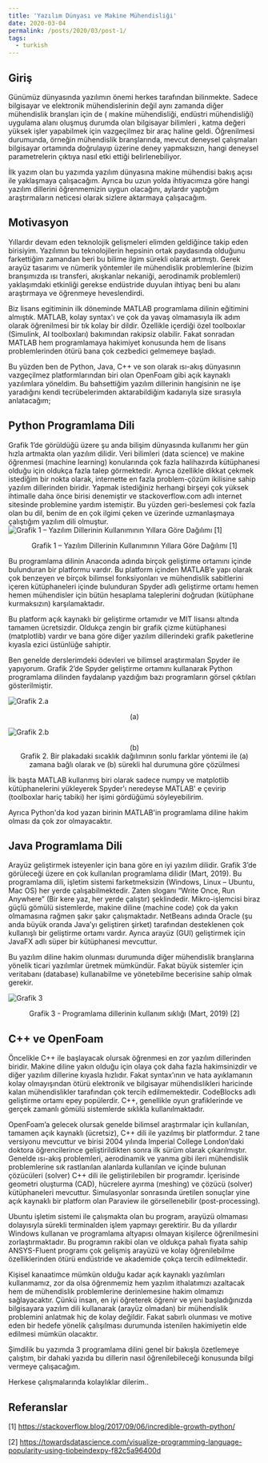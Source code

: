 ```yaml
---
title: 'Yazılım Dünyası ve Makine Mühendisliği'
date: 2020-03-04
permalink: /posts/2020/03/post-1/
tags:
  - turkish
---
```


## Giriş
Günümüz dünyasında yazılımın önemi herkes tarafından bilinmekte. Sadece bilgisayar ve elektronik mühendislerinin değil aynı zamanda diğer mühendislik branşları için de ( makine mühendisliği, endüstri mühendisliği) uygulama alanı oluşmuş durumda olan bilgisayar bilimleri , katma değeri yüksek işler yapabilmek için vazgeçilmez bir araç haline geldi. Öğrenilmesi durumunda, örneğin mühendislik branşlarında, mevcut deneysel çalışmaları bilgisayar ortamında doğrulayıp üzerine deney yapmaksızın, hangi deneysel parametrelerin çıktıya nasıl etki ettiği belirlenebiliyor.

İlk yazım olan bu yazımda yazılım dünyasına makine mühendisi bakış açısı ile yaklaşmaya çalışacağım. Ayrıca bu uzun yolda ihtiyacımıza göre hangi yazılım dillerini öğrenmemizin uygun olacağını, aylardır yaptığım araştırmaların neticesi olarak sizlere aktarmaya çalışacağım.

## Motivasyon
Yıllardır devam eden teknolojik gelişmeleri elimden geldiğince takip eden birisiyim. Yazılımın bu teknolojilerin hepsinin ortak paydasında olduğunu farkettiğim zamandan beri bu bilime ilgim sürekli olarak artmıştı. Gerek arayüz tasarımı ve nümerik yöntemler ile mühendislik problemlerine (bizim branşımızda ısı transferi, akışkanlar nekaniği, aerodinamik problemleri) yaklaşımdaki etkinliği gerekse endüstride duyulan ihtiyaç beni bu alanı araştırmaya ve öğrenmeye heveslendirdi.

Biz lisans egitiminin ilk döneminde MATLAB programlama dilinin eğitimini almıştık. MATLAB, kolay syntax'ı ve çok da yavaş olmamasıyla ilk adım olarak öğrenilmesi bir tık kolay bir dildir. Özellikle içerdiği özel toolboxlar (Simulink, AI toolboxları) bakımından rakipsiz olabilir. Fakat sonradan MATLAB hem programlamaya hakimiyet konusunda hem de lisans problemlerinden ötürü bana çok cezbedici gelmemeye başladı.

Bu yüzden ben de Python, Java, C++ ve son olarak ısı-akış dünyasının vazgeçilmez platformlarından biri olan OpenFoam gibi açık kaynaklı yazılımlara yöneldim. Bu bahsettiğim yazılım dillerinin hangisinin ne işe yaradığını kendi tecrübelerimden aktarabildiğim kadarıyla size sırasıyla anlatacağım; 

## Python Programlama Dili

Grafik 1’de görüldüğü üzere şu anda bilişim dünyasında kullanımı her gün hızla artmakta olan yazılım dilidir. Veri bilimleri (data science) ve makine öğrenmesi (machine learning) konularında çok fazla halihazırda kütüphanesi olduğu için oldukça fazla talep görmektedir. Ayrıca özellikle dikkat çekmek istediğim bir nokta olarak, internette en fazla problem-çözüm ikilisine sahip yazılım dillerinden biridir. Yapmak istediğiniz herhangi birşeyi çok yüksek ihtimalle daha önce birisi denemiştir ve stackoverflow.com adlı internet sitesinde problemine yardım istemiştir. Bu yüzden geri-beslemesi çok fazla olan bu dil, benim de en çok ilgimi çeken ve üzerinde uzmanlaşmaya çalıştığım yazılım dili olmuştur.
![Grafik 1 – Yazılım Dillerinin Kullanımının Yıllara Göre Dağılımı [1]](/images/posts/post1/1.png)
<center>Grafik 1 – Yazılım Dillerinin Kullanımının Yıllara Göre Dağılımı [1]</center>

Bu programlama dilinin Anaconda adında birçok geliştirme ortamını içinde bulunduran bir platformu vardır. Bu platform içinden MATLAB’e yapı olarak çok benzeyen ve birçok bilimsel fonksiyonları ve mühendislik sabitlerini içeren kütüphaneleri içinde bulunduran Spyder adlı geliştirme ortamı hemen hemen mühendisler için bütün hesaplama taleplerini doğrudan (kütüphane kurmaksızın) karşılamaktadır.

Bu platform açık kaynaklı bir geliştirme ortamıdır ve MIT lisansı altında tamamen ücretsizdir. Oldukça zengin bir grafik çizme kütüphanesi (matplotlib) vardır ve bana göre diğer yazılım dillerindeki grafik paketlerine kıyasla ezici üstünlüğe sahiptir.

Ben genelde derslerimdeki ödevleri ve bilimsel araştırmaları Spyder ile yapıyorum. Grafik 2’de Spyder geliştirme ortamını kullanarak Python programlama dilinden faydalanıp yazdığım bazı programların görsel çıktıları gösterilmiştir.

![Grafik 2.a](/images/posts/post1/2.png)
<center>(a)</center>

![Grafik 2.b](/images/posts/post1/3.png)
<center>(b)</center>


<center>Grafik 2. Bir plakadaki sıcaklık dağılımının sonlu farklar yöntemi ile (a) zamana bağlı olarak ve (b) sürekli hal durumuna göre çözülmesi</center>

İlk başta MATLAB kullanmış biri olarak sadece numpy ve matplotlib kütüphanelerini yükleyerek Spyder'ı neredeyse MATLAB' e çevirip (toolboxlar hariç tabiki) her işimi gördüğümü söyleyebilirim.

Ayrıca Python'da kod yazan birinin MATLAB'in programlama diline hakim olması da çok zor olmayacaktır. 

## Java Programlama Dili

Arayüz geliştirmek isteyenler için bana göre en iyi yazılım dilidir. Grafik 3’de görüleceği üzere en çok kullanılan programlama dilidir (Mart, 2019). Bu programlama dili, işletim sistemi farketmeksizin (Windows, Linux – Ubuntu, Mac OS) her yerde çalışabilmektedir. Zaten sloganı “Write Once, Run Anywhere” (Bir kere yaz, her yerde çalıştır) şeklindedir. Mikro-işlemcisi biraz güçlü gömülü sistemlerde, makine diline (machine code) çok da yakın olmamasına rağmen şakır şakır çalışmaktadır. NetBeans adında Oracle (şu anda büyük oranda Java’yı geliştiren şirket) tarafından desteklenen çok kullanışlı bir geliştirme ortamı vardır. Ayrıca arayüz (GUI) geliştirmek için JavaFX adlı süper bir kütüphanesi mevcuttur.

Bu yazılım diline hakim olunması durumunda diğer mühendislik branşlarına yönelik ticari yazılımlar üretmek mümkündür. Fakat büyük sistemler için veritabanı (database) kullanabilme ve yönetebilme becerisine sahip olmak gerekir.

![Grafik 3](/images/posts/post1/4.png)
<center>Grafik 3 - Programlama dillerinin kullanım sıklığı (Mart, 2019) [2]</center>

## C++ ve OpenFoam

Öncelikle C++ ile başlayacak olursak öğrenmesi en zor yazılım dillerinden biridir. Makine diline yakın olduğu için olaya çok daha fazla hakimsinizdir ve diğer yazılım dillerine kıyasla hızlıdır. Fakat syntax’ının ve hata ayıklamanın kolay olmayışından ötürü elektronik ve bilgisayar mühendislikleri haricinde kalan mühendislikler tarafından çok tercih edilmemektedir. CodeBlocks adlı geliştirme ortamı epey popülerdir. C++, genellikle oyun grafiklerinde ve gerçek zamanlı gömülü sistemlerde sıklıkla kullanılmaktadır.

OpenFoam’a gelecek olursak genelde bilimsel araştırmalar için kullanılan, tamamen açık kaynaklı (ücretsiz), C++ dili ile yazılmış bir platformdur. 2 tane versiyonu mevcuttur ve birisi 2004 yılında Imperial College London’daki doktora öğrencilerince geliştirildikten sonra ilk sürüm olarak çıkarılmıştır. Genelde ısı-akış problemleri, aerodinamik ve yanma gibi ileri mühendislik problemlerine sık rastlanılan alanlarda kullanılan ve içinde bulunan çözücüleri (solver) C++ dili ile geliştirilebilen bir programdır. İçerisinde geometri oluşturma (CAD), hücrelere ayırma (meshing) ve çözücü (solver) kütüphaneleri mevcuttur. Simulasyonlar sonrasında üretilen sonuçlar yine açık kaynaklı bir platform olan Paraview ile görsellenebilir (post-processing).

Ubuntu işletim sistemi ile çalışmakta olan bu program, arayüzü olmaması dolayısıyla sürekli terminalden işlem yapmayı gerektirir. Bu da yıllardır Windows kullanan ve programlama altyapısı olmayan kişilerce öğrenilmesini zorlaştırmaktadır. Bu programın rakibi olan ve oldukça pahalı fiyata sahip ANSYS-Fluent programı çok gelişmiş arayüzü ve kolay öğrenilebilme özelliklerinden ötürü endüstride ve akademide çokça tercih edilmektedir.

Kişisel kanaatimce mümkün olduğu kadar açık kaynaklı yazılımları kullanmamız, zor da olsa öğrenmemiz hem yazılım ithalatımızı azaltacak hem de mühendislik problemlerine derinlemesine hakim olmamızı sağlayacaktır. Çünkü insan, en iyi öğreterek öğrenir ve yeni başladığınızda bilgisayara yazılım dili kullanarak (arayüz olmadan) bir mühendislik problemini anlatmak hiç de kolay değildir. Fakat sabırlı olunması ve motive eden bir hedefe yönelik çalışılması durumunda istenilen hakimiyetin elde edilmesi mümkün olacaktır.

Şimdilik bu yazımda 3 programlama dilini genel bir bakışla özetlemeye çalıştım, bir dahaki yazıda bu dillerin nasıl öğrenilebileceği konusunda bilgi vermeye çalışacağım.    

 Herkese çalışmalarında kolaylıklar dilerim..

## Referanslar

[1] https://stackoverflow.blog/2017/09/06/incredible-growth-python/

[2] https://towardsdatascience.com/visualize-programming-language-popularity-using-tiobeindexpy-f82c5a96400d
